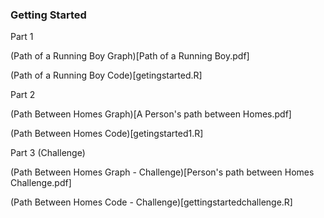 ### Getting Started
Part 1

(Path of a Running Boy Graph)[Path of a Running Boy.pdf]

(Path of a Running Boy Code)[getingstarted.R]


Part 2

(Path Between Homes Graph)[A Person's path between Homes.pdf]

(Path Between Homes Code)[getingstarted1.R]


Part 3 (Challenge)

(Path Between Homes Graph - Challenge)[Person's path between Homes Challenge.pdf]

(Path Between Homes Code - Challenge)[gettingstartedchallenge.R]
